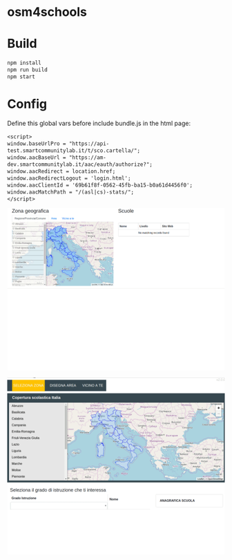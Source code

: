 # osm4schools

# Build

```
npm install
npm run build
npm start
```

# Config

Define this global vars before include bundle.js in the html page:

```
<script>
window.baseUrlPro = "https://api-test.smartcommunitylab.it/t/sco.cartella/";
window.aacBaseUrl = "https://am-dev.smartcommunitylab.it/aac/eauth/authorize?";
window.aacRedirect = location.href;
window.aacRedirectLogout = 'login.html';
window.aacClientId = '69b61f8f-0562-45fb-ba15-b0a61d4456f0';
window.aacMatchPath = "/(asl|cs)-stats/";
</script>
```

![screenshot](screenshots/selections.gif)

![screenshot](screenshots/osm4schools.gif)
